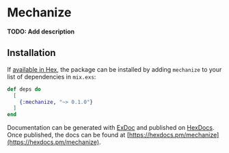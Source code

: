 # Mechanize

**TODO: Add description**

## Installation

If [available in Hex](https://hex.pm/docs/publish), the package can be installed
by adding `mechanize` to your list of dependencies in `mix.exs`:

```elixir
def deps do
  [
    {:mechanize, "~> 0.1.0"}
  ]
end
```

Documentation can be generated with [ExDoc](https://github.com/elixir-lang/ex_doc)
and published on [HexDocs](https://hexdocs.pm). Once published, the docs can
be found at [https://hexdocs.pm/mechanize](https://hexdocs.pm/mechanize).

